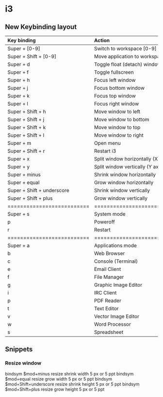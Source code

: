 # i3

## New Keybinding layout

| Key binding                | Action                              |
| :------------------------- | :---------------------------------- |
| Super + [0-9]              | Switch to workspace [0-9]           |
| Super + Shift + [0-9]      | Move application to workspace [0-9] |
| Super + d                  | Toggle float (detach) window        |
| Super + f                  | Toggle fullscreen                   |
| Super + h                  | Focus left window                   | 
| Super + j                  | Focus bottom window                 |
| Super + k                  | Focus top window                    |
| Super + l                  | Focus right window                  |
| Super + Shift + h          | Move window to left                 |
| Super + Shift + j          | Move window to bottom               |
| Super + Shift + k          | Move window to top                  |
| Super + Shift + l          | Move window to right                |
| Super + m                  | Open menu                           |
| Super + Shift + r          | Restart i3                          |
| Super + x                  | Split window horizontally (X axis)  |
| Super + y                  | Split window vertically (Y axis)    |
| Super + minus              | Shrink window horizontally          |
| Super + equal              | Grow window horizontally            |
| Super + Shift + underscore | Shrink window vertically            |
| Super + Shift + plus       | Grow window vertically              |
| ========================== | =================================== |
| Super + s                  | System mode                         |
|         p                  | Poweroff                            |
|         r                  | Restart                             |
| ========================== | =================================== |
| Super + a                  | Applications mode                   |
|         b                  | Web Browser                         |
|         c                  | Console (Terminal)                  |
|         e                  | Email Client                        |
|         f                  | File Manager                        |
|         g                  | Graphic Image Editor                |
|         i                  | IRC Client                          |
|         p                  | PDF Reader                          |
|         t                  | Text Editor                         |
|         v                  | Vector Image Editor                 |
|         w                  | Word Processor                      |
|         s                  | Spreadsheet                         |

## Snippets

### Resize window

bindsym $mod+minus resize shrink width 5 px or 5 ppt
bindsym $mod+equal resize grow width 5 px or 5 ppt
bindsym $mod+Shift+underscore resize shrink height 5 px or 5 ppt
bindsym $mod+Shift+plus resize grow height 5 px or 5 ppt

